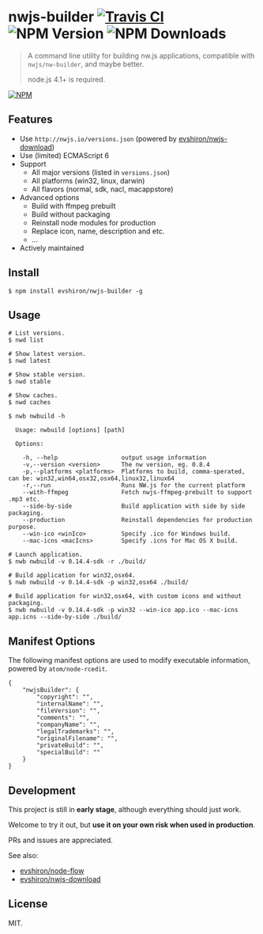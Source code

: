 # nwjs-builder [![Travis CI](https://travis-ci.org/evshiron/nwjs-builder.svg)](https://travis-ci.org/evshiron/nwjs-builder) ![NPM Version](https://img.shields.io/npm/v/nwjs-builder.svg) ![NPM Downloads](https://img.shields.io/npm/dm/nwjs-builder.svg)

> A command line utility for building nw.js applications, compatible with `nwjs/nw-builder`, and maybe better.
>
> node.js 4.1+ is required.

[![NPM](https://nodei.co/npm/nwjs-builder.png?downloads=true&downloadRank=true&stars=true)](https://www.npmjs.com/package/nwjs-builder)

## Features

* Use `http://nwjs.io/versions.json` (powered by [evshiron/nwjs-download](https://github.com/evshiron/nwjs-download))
* Use (limited) ECMAScript 6
* Support
  * All major versions (listed in `versions.json`)
  * All platforms (win32, linux, darwin)
  * All flavors (normal, sdk, nacl, macappstore)
* Advanced options
  * Build with ffmpeg prebuilt
  * Build without packaging
  * Reinstall node modules for production
  * Replace icon, name, description and etc.
  * ...
* Actively maintained

## Install

```shell
$ npm install evshiron/nwjs-builder -g
```

## Usage

```shell
# List versions.
$ nwd list

# Show latest version.
$ nwd latest

# Show stable version.
$ nwd stable

# Show caches.
$ nwd caches

$ nwb nwbuild -h

  Usage: nwbuild [options] [path]

  Options:

    -h, --help                  output usage information
    -v,--version <version>      The nw version, eg. 0.8.4
    -p,--platforms <platforms>  Platforms to build, comma-sperated, can be: win32,win64,osx32,osx64,linux32,linux64
    -r,--run                    Runs NW.js for the current platform
    --with-ffmpeg               Fetch nwjs-ffmpeg-prebuilt to support .mp3 etc.
    --side-by-side              Build application with side by side packaging.
    --production                Reinstall dependencies for production purpose.
    --win-ico <winIco>          Specify .ico for Windows build.
    --mac-icns <macIcns>        Specify .icns for Mac OS X build.

# Launch application.
$ nwb nwbuild -v 0.14.4-sdk -r ./build/

# Build application for win32,osx64.
$ nwb nwbuild -v 0.14.4-sdk -p win32,osx64 ./build/

# Build application for win32,osx64, with custom icons and without packaging.
$ nwb nwbuild -v 0.14.4-sdk -p win32 --win-ico app.ico --mac-icns app.icns --side-by-side ./build/
```

## Manifest Options

The following manifest options are used to modify executable information, powered by `atom/node-rcedit`.

```
{
    "nwjsBuilder": {
        "copyright": "",
        "internalName": "",
        "fileVersion": "",
        "comments": "",
        "companyName": "",
        "legalTrademarks": "",
        "originalFilename": "",
        "privateBuild": "",
        "specialBuild": ""
    }
}
```

## Development

This project is still in __early stage__, although everything should just work.

Welcome to try it out, but __use it on your own risk when used in production__.

PRs and issues are appreciated.

See also:

* [evshiron/node-flow](https://github.com/evshiron/node-flow)
* [evshiron/nwjs-download](https://github.com/evshiron/nwjs-download)

## License

MIT.
